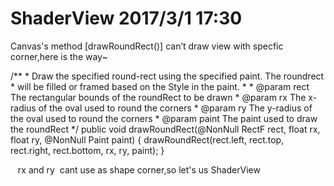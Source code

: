 # ShaderView 2017/3/1 17:30
Canvas's method [drawRoundRect()] can’t draw view with specfic corner,here is the way~

  /**
     * Draw the specified round-rect using the specified paint. The roundrect
     * will be filled or framed based on the Style in the paint.
     *
     * @param rect  The rectangular bounds of the roundRect to be drawn
     * @param rx    The x-radius of the oval used to round the corners
     * @param ry    The y-radius of the oval used to round the corners
     * @param paint The paint used to draw the roundRect
     */
    public void drawRoundRect(@NonNull RectF rect, float rx, float ry, @NonNull Paint paint) {
        drawRoundRect(rect.left, rect.top, rect.right, rect.bottom, rx, ry, paint);
    }
    
    rx and ry  cant use as shape corner,so let's us ShaderView
    <shape xmlns:android="http://schemas.android.com/apk/res/android">
      <solid android:color="#FF00BCD4"/>
      <corners
        android:bottomLeftRadius="8dp"
        android:bottomRightRadius="8dp"
        android:topLeftRadius="8dp"
        android:topRightRadius="8dp"/>
     </shape>
     
